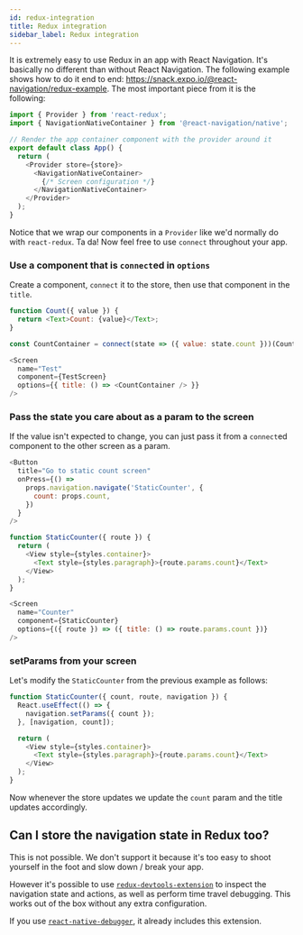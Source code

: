 ```yaml
---
id: redux-integration
title: Redux integration
sidebar_label: Redux integration
---
```


It is extremely easy to use Redux in an app with React Navigation. It's basically no different than without React Navigation. The following example shows how to do it end to end: https://snack.expo.io/@react-navigation/redux-example. The most important piece from it is the following:

```js
import { Provider } from 'react-redux';
import { NavigationNativeContainer } from '@react-navigation/native';

// Render the app container component with the provider around it
export default class App() {
  return (
    <Provider store={store}>
      <NavigationNativeContainer>
        {/* Screen configuration */}
      </NavigationNativeContainer>
    </Provider>
  );
}
```

Notice that we wrap our components in a `Provider` like we'd normally do with `react-redux`. Ta da! Now feel free to use `connect` throughout your app.

### Use a component that is `connect`ed in `options`

Create a component, `connect` it to the store, then use that component in the `title`.

```js
function Count({ value }) {
  return <Text>Count: {value}</Text>;
}

const CountContainer = connect(state => ({ value: state.count }))(Count);
```

```js
<Screen
  name="Test"
  component={TestScreen}
  options={{ title: () => <CountContainer /> }}
/>
```

### Pass the state you care about as a param to the screen

If the value isn't expected to change, you can just pass it from a `connect`ed component to the other screen as a param.

```js
<Button
  title="Go to static count screen"
  onPress={() =>
    props.navigation.navigate('StaticCounter', {
      count: props.count,
    })
  }
/>
```

```js
function StaticCounter({ route }) {
  return (
    <View style={styles.container}>
      <Text style={styles.paragraph}>{route.params.count}</Text>
    </View>
  );
}
```

```js
<Screen
  name="Counter"
  component={StaticCounter}
  options={({ route }) => ({ title: () => route.params.count })}
/>
```

### setParams from your screen

Let's modify the `StaticCounter` from the previous example as follows:

```js
function StaticCounter({ count, route, navigation }) {
  React.useEffect(() => {
    navigation.setParams({ count });
  }, [navigation, count]);

  return (
    <View style={styles.container}>
      <Text style={styles.paragraph}>{route.params.count}</Text>
    </View>
  );
}
```

Now whenever the store updates we update the `count` param and the title updates accordingly.

## Can I store the navigation state in Redux too?

This is not possible. We don't support it because it's too easy to shoot yourself in the foot and slow down / break your app.

However it's possible to use [`redux-devtools-extension`](https://github.com/zalmoxisus/redux-devtools-extension) to inspect the navigation state and actions, as well as perform time travel debugging. This works out of the box without any extra configuration.

If you use [`react-native-debugger`](https://github.com/jhen0409/react-native-debugger), it already includes this extension.
